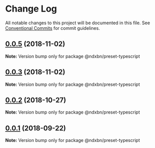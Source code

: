# Change Log

All notable changes to this project will be documented in this file.
See [Conventional Commits](https://conventionalcommits.org) for commit guidelines.

<a name="0.0.5"></a>

## [0.0.5](https://github.com/ndxbn/ndxbn/compare/@ndxbn/preset-typescript@0.0.3...@ndxbn/preset-typescript@0.0.5) (2018-11-02)

**Note:** Version bump only for package @ndxbn/preset-typescript

<a name="0.0.3"></a>

## [0.0.3](https://github.com/ndxbn/ndxbn/compare/@ndxbn/preset-typescript@0.0.2...@ndxbn/preset-typescript@0.0.3) (2018-11-02)

**Note:** Version bump only for package @ndxbn/preset-typescript

<a name="0.0.2"></a>

## [0.0.2](https://github.com/ndxbn/ndxbn/compare/@ndxbn/preset-typescript@0.0.1...@ndxbn/preset-typescript@0.0.2) (2018-10-27)

**Note:** Version bump only for package @ndxbn/preset-typescript

<a name="0.0.1"></a>

## [0.0.1](https://github.com/ndxbn/ndxbn/compare/@ndxbn/preset-typescript@0.0.1-5...@ndxbn/preset-typescript@0.0.1) (2018-09-22)

**Note:** Version bump only for package @ndxbn/preset-typescript

